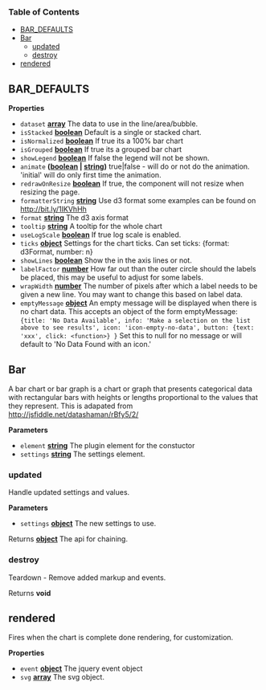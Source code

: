 <!-- Generated by documentation.js. Update this documentation by updating the source code. -->

### Table of Contents

-   [BAR_DEFAULTS](#bar_defaults)
-   [Bar](#bar)
    -   [updated](#updated)
    -   [destroy](#destroy)
-   [rendered](#rendered)

## BAR_DEFAULTS

**Properties**

-   `dataset` **[array](https://developer.mozilla.org/docs/Web/JavaScript/Reference/Global_Objects/Array)** The data to use in the line/area/bubble.
-   `isStacked` **[boolean](https://developer.mozilla.org/docs/Web/JavaScript/Reference/Global_Objects/Boolean)** Default is a single or stacked chart.
-   `isNormalized` **[boolean](https://developer.mozilla.org/docs/Web/JavaScript/Reference/Global_Objects/Boolean)** If true its a 100% bar chart
-   `isGrouped` **[boolean](https://developer.mozilla.org/docs/Web/JavaScript/Reference/Global_Objects/Boolean)** If true its a grouped bar chart
-   `showLegend` **[boolean](https://developer.mozilla.org/docs/Web/JavaScript/Reference/Global_Objects/Boolean)** If false the legend will not be shown.
-   `animate` **([boolean](https://developer.mozilla.org/docs/Web/JavaScript/Reference/Global_Objects/Boolean) \| [string](https://developer.mozilla.org/docs/Web/JavaScript/Reference/Global_Objects/String))** true|false - will do or not do the animation.
    'initial' will do only first time the animation.
-   `redrawOnResize` **[boolean](https://developer.mozilla.org/docs/Web/JavaScript/Reference/Global_Objects/Boolean)** If true, the component will not resize when resizing the page.
-   `formatterString` **[string](https://developer.mozilla.org/docs/Web/JavaScript/Reference/Global_Objects/String)** Use d3 format some examples can be found on <http://bit.ly/1IKVhHh>
-   `format` **[string](https://developer.mozilla.org/docs/Web/JavaScript/Reference/Global_Objects/String)** The d3 axis format
-   `tooltip` **[string](https://developer.mozilla.org/docs/Web/JavaScript/Reference/Global_Objects/String)** A tooltip for the whole chart
-   `useLogScale` **[boolean](https://developer.mozilla.org/docs/Web/JavaScript/Reference/Global_Objects/Boolean)** If true log scale is enabled.
-   `ticks` **[object](https://developer.mozilla.org/docs/Web/JavaScript/Reference/Global_Objects/Object)** Settings for the chart ticks.
    Can set ticks: {format: d3Format, number: n}
-   `showLines` **[boolean](https://developer.mozilla.org/docs/Web/JavaScript/Reference/Global_Objects/Boolean)** Show the in the axis lines or not.
-   `labelFactor` **[number](https://developer.mozilla.org/docs/Web/JavaScript/Reference/Global_Objects/Number)** How far out than the outer circle should the labels be placed,
    this may be useful to adjust for some labels.
-   `wrapWidth` **[number](https://developer.mozilla.org/docs/Web/JavaScript/Reference/Global_Objects/Number)** The number of pixels after which a label needs to be
    given a new line. You may want to change this based on label data.
-   `emptyMessage` **[object](https://developer.mozilla.org/docs/Web/JavaScript/Reference/Global_Objects/Object)** An empty message will be displayed when there is no chart data.
    This accepts an object of the form emptyMessage:
    `{title: 'No Data Available',
     info: 'Make a selection on the list above to see results', icon: 'icon-empty-no-data',
     button: {text: 'xxx', click: <function>}
     }`
     Set this to null for no message or will default to 'No Data Found with an icon.'

## Bar

A bar chart or bar graph is a chart or graph that presents categorical data with rectangular bars
with heights or lengths proportional to the values that they represent. This is adapated from
<http://jsfiddle.net/datashaman/rBfy5/2/>

**Parameters**

-   `element` **[string](https://developer.mozilla.org/docs/Web/JavaScript/Reference/Global_Objects/String)** The plugin element for the constuctor
-   `settings` **[string](https://developer.mozilla.org/docs/Web/JavaScript/Reference/Global_Objects/String)** The settings element.

### updated

Handle updated settings and values.

**Parameters**

-   `settings` **[object](https://developer.mozilla.org/docs/Web/JavaScript/Reference/Global_Objects/Object)** The new settings to use.

Returns **[object](https://developer.mozilla.org/docs/Web/JavaScript/Reference/Global_Objects/Object)** The api for chaining.

### destroy

Teardown - Remove added markup and events.

Returns **void** 

## rendered

Fires when the chart is complete done rendering, for customization.

**Properties**

-   `event` **[object](https://developer.mozilla.org/docs/Web/JavaScript/Reference/Global_Objects/Object)** The jquery event object
-   `svg` **[array](https://developer.mozilla.org/docs/Web/JavaScript/Reference/Global_Objects/Array)** The svg object.
